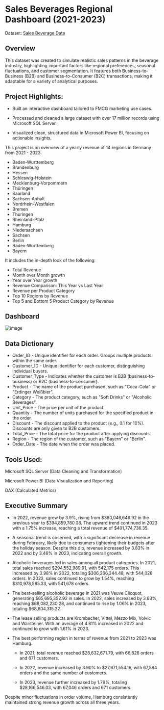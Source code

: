 # Sales Beverages Regional Dashboard (2021-2023)
Dataset: [Sales Beverage Data](https://www.kaggle.com/datasets/sebastianwillmann/beverage-sales/data)

## Overview

This dataset was created to simulate realistic sales patterns in the beverage industry, highlighting important factors like regional preferences, seasonal fluctuations, and customer segmentation. It features both Business-to-Business (B2B) and Business-to-Consumer (B2C) transactions, making it adaptable for a variety of analytical purposes.

## Project Highlights:
- Built an interactive dashboard tailored to FMCG marketing use cases.

- Processed and cleaned a large dataset with over 17 million records using Microsoft SQL Server.

- Visualized clean, structured data in Microsoft Power BI, focusing on actionable insights.

This project is an overview of a yearly revenue of 14 regions in Germany from 2021 - 2023:

- Baden-Wurttemberg
- Brandenburg
- Hessen
- Schleswig-Holstein
- Mecklenburg-Vorpommern
- Thüringen
- Saarland
- Sachsen-Anhalt
- Nordrhein-Westfalen
- Bremen
- Thuringen
- Rheinland-Pfalz
- Hamburg
- Niedersachsen
- Sachsen
- Berlin
- Baden-Württemberg
- Bayern

It includes the in-depth look of the following:
- Total Revenue
- Month over Month growth 
- Year over Year growth
- Revenue Comparison: This Year vs Last Year
- Revenue per Product Category
- Top 10 Regions by Revenue
- Top 5 and Bottom 5 Product Category by Revenue

## Dashboard
![image](https://github.com/user-attachments/assets/219feb86-ba96-48d3-957a-6f42cb352791)


## Data Dictionary
- Order_ID - Unique identifier for each order. Groups multiple products within the same order.
- Customer_ID - Unique identifier for each customer, distinguishing individual buyers.
- Customer_Type - Indicates whether the customer is B2B (business-to-business) or B2C (business-to-consumer).
- Product - The name of the product purchased, such as "Coca-Cola" or "Erdinger Weißbier".
- Category - The product category, such as "Soft Drinks" or "Alcoholic Beverages".
- Unit_Price - The price per unit of the product.
- Quantity - The number of units purchased for the specified product in the order.
- Discount - The discount applied to the product (e.g., 0.1 for 10%). Discounts are only given to B2B customers.
- Total_Price - The total price for the product after applying discounts.
- Region - The region of the customer, such as "Bayern" or "Berlin".
- Order_Date - The date when the order was placed.

## Tools Used:
Microsoft SQL Server (Data Cleaning and Transformation)

Microsoft Power BI (Data Visualization and Reporting)

DAX (Calculated Metrics)

## Executive Summary

- In 2022, revenue grew by 3.9%, rising from $380,046,646.92 in the previous year to $394,859,780.08. The upward trend continued in 2023 with a 1.75% increase, reaching a total revenue of $401,774,736.35.
- A seasonal trend is observed, with a significant decrease in revenue during February, likely due to consumers tightening their budgets after the holiday season. Despite this dip, revenue increased by 3.83% in 2022 and by 3.46% in 2023, indicating overall growth.
- Alcoholic beverages led in sales among all product categories. In 2021, total sales reached $294,552,989.91, with 542,175 orders. This increased by 3.98% in 2022, totaling $306,266,344.48, with 544,028 orders. In 2023, sales continued to grow by 1.54%, reaching $310,978,585.33, with 541,678 orders.
- The best-selling alcoholic beverage in 2021 was Veuve Clicquot, generating $65,695,352.92 in sales. In 2022, sales increased by 3.63%, reaching $68,082,230.28, and continued to rise by 1.06% in 2023, totaling $68,804,315.22.
- The lease selling products are Krombacher, Vittel, Mezzo Mix, Volvic and Warsteiner. With an average of 4.81% increased in 2022 and continued to grow with 1.61% in 2023.
- The best performing region in terms of revenue from 2021 to 2023 was Hamburg.

    - In 2021, total revenue reached $26,632,671.79, with 66,828 orders and 671 customers.

    - In 2022, revenue increased by 3.90% to $27,671,554.16, with 67,584 orders and the same number of customers.

    - In 2023, revenue further increased by 1.79%, totaling $28,166,546.03, with 67,046 orders and 671 customers.

Despite minor fluctuations in order volume, Hamburg consistently maintained strong revenue growth across all three years.

